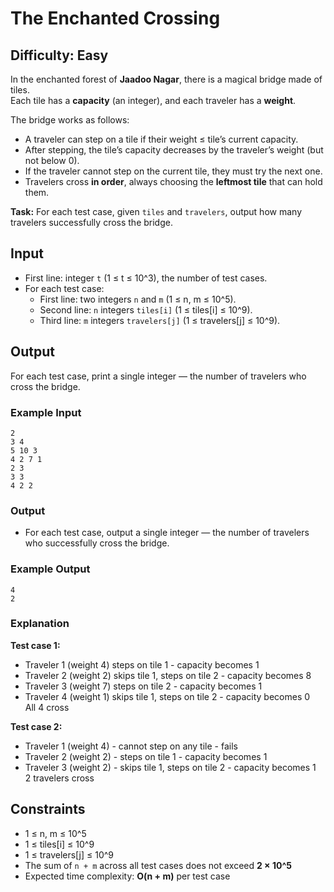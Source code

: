 # The Enchanted Crossing  

## Difficulty: Easy  

In the enchanted forest of **Jaadoo Nagar**, there is a magical bridge made of tiles.  
Each tile has a **capacity** (an integer), and each traveler has a **weight**.  

The bridge works as follows:  
- A traveler can step on a tile if their weight ≤ tile’s current capacity.  
- After stepping, the tile’s capacity decreases by the traveler’s weight (but not below 0).  
- If the traveler cannot step on the current tile, they must try the next one.  
- Travelers cross **in order**, always choosing the **leftmost tile** that can hold them.  

**Task:** For each test case, given `tiles` and `travelers`, output how many travelers successfully cross the bridge.  

## Input  
- First line: integer `t` (1 ≤ t ≤ 10^3), the number of test cases.  
- For each test case:  
  - First line: two integers `n` and `m` (1 ≤ n, m ≤ 10^5).  
  - Second line: `n` integers `tiles[i]` (1 ≤ tiles[i] ≤ 10^9).  
  - Third line: `m` integers `travelers[j]` (1 ≤ travelers[j] ≤ 10^9).  


## Output  
For each test case, print a single integer — the number of travelers who cross the bridge.  

### Example Input
```
2
3 4
5 10 3
4 2 7 1
2 3
3 3
4 2 2
```

### Output
- For each test case, output a single integer — the number of travelers who successfully cross the bridge.

### Example Output
```
4
2
```

### Explanation
**Test case 1:**  
- Traveler 1 (weight 4) steps on tile 1 - capacity becomes 1  
- Traveler 2 (weight 2) skips tile 1, steps on tile 2 - capacity becomes 8  
- Traveler 3 (weight 7) steps on tile 2 - capacity becomes 1  
- Traveler 4 (weight 1) skips tile 1, steps on tile 2 - capacity becomes 0  
  All 4 cross  

**Test case 2:**  
- Traveler 1 (weight 4) - cannot step on any tile - fails  
- Traveler 2 (weight 2) - steps on tile 1 - capacity becomes 1  
- Traveler 3 (weight 2) - skips tile 1, steps on tile 2 - capacity becomes 1  
  2 travelers cross
 
## Constraints
- 1 ≤ n, m ≤ 10^5  
- 1 ≤ tiles[i] ≤ 10^9  
- 1 ≤ travelers[j] ≤ 10^9  
- The sum of `n + m` across all test cases does not exceed **2 × 10^5**  
- Expected time complexity: **O(n + m)** per test case  
